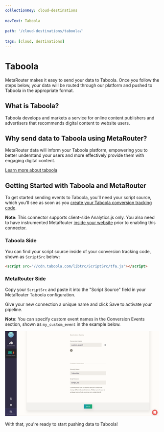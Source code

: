 ```yaml
---
collectionKey: cloud-destinations

navText: Taboola

path: '/cloud-destinations/taboola/'

tags: [cloud, destinations]
---
```


# Taboola

MetaRouter makes it easy to send your data to Taboola. Once you follow the steps below, your data will be routed through our platform and pushed to Taboola in the appropriate format.

## What is Taboola?

Taboola develops and markets a service for online content publishers and advertisers that recommends digital content to website users.

## Why send data to Taboola using MetaRouter?

MetaRouter data will inform your Taboola platform, empowering you to better understand your users and more effectively provide them with engaging digital content.

[Learn more about taboola](https://www.taboola.com/)

## Getting Started with Taboola and MetaRouter

To get started sending events to Taboola, you'll need your script source, which you'll see as soon as you [create your Taboola conversion tracking code](https://help.taboola.com/hc/en-us/articles/115006164967-Creating-Your-Conversion-Tracking-Code).

**Note:** This connector supports client-side Analytics.js only. You also need to have instrumented MetaRouter [inside your website](/sources/analytics-js/) prior to enabling this connector.

### Taboola Side

You can find your script source inside of your conversion tracking code, shown as `ScriptSrc` below:

```html
<script src="//cdn.taboola.com/libtrc/ScriptSrc/tfa.js"></script>
```

### MetaRouter Side

Copy your `ScriptSrc` and paste it into the "Script Source" field in your MetaRouter Taboola configuration.

Give your new connection a unique name and click Save to activate your pipeline.

**Note:** You can specify custom event names in the Conversion Events section, shown as `my_custom_event` in the example below.

![taboola1](/images/taboola1v2.png)

With that, you're ready to start pushing data to Taboola!
